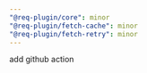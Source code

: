 ```yaml
---
"@req-plugin/core": minor
"@req-plugin/fetch-cache": minor
"@req-plugin/fetch-retry": minor
---
```


add github action
